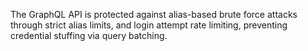 The GraphQL API is protected against alias-based brute force attacks through strict alias limits, and login attempt rate limiting, preventing credential stuffing via query batching.
